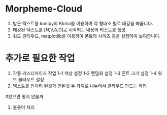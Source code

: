 # Morpheme-Cloud

1. 받은 텍스트를 konlpy의 Kkma를 이용하여 각 형태소 별로 태깅을 해줍니다.
2. 태깅된 텍스트를 [N,V,A,D]로 시작되는 내용어 리스트를 생성.
3. 워드 클라우드, matplotlib을 이용하여 폰트와 사이즈 등을 설정하여 보여줍니다.

# 추가로 필요한 작업
1. 각종 커스터마이즈 작업
 1-1 색상 설정
 1-2 랜덤화 설정
 1-3 폰트 크기 설정
 1-4 워드 클라우드 설정
2. 텍스트를 전처리 된것과 안된것 두 가지로 나누어서 클라우드 만드는 작업

#있으면 좋지 않을까
1. 불용어 처리
